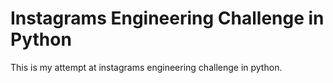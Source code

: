 Instagrams Engineering Challenge in Python
===

This is my attempt at instagrams engineering challenge in python.